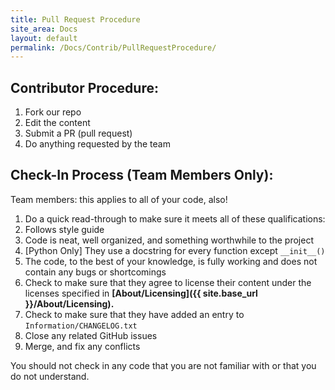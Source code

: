 ```yaml
---
title: Pull Request Procedure
site_area: Docs
layout: default
permalink: /Docs/Contrib/PullRequestProcedure/
---
```


## Contributor Procedure:

1. Fork our repo
2. Edit the content
3. Submit a PR (pull request)
4. Do anything requested by the team

## Check-In Process (Team Members Only):

Team members: this applies to all of your code, also!

1. Do a quick read-through to make sure it meets all of these qualifications:
  1. Follows style guide
  2. Code is neat, well organized, and something worthwhile to the project
  3. [Python Only] They use a docstring for every function except `__init__()`
  4. The code, to the best of your knowledge, is fully working and does not contain any bugs or shortcomings
2. Check to make sure that they agree to license their content under the licenses specified in **[About/Licensing]({{ site.base_url }}/About/Licensing).**
3. Check to make sure that they have added an entry to `Information/CHANGELOG.txt`
4. Close any related GitHub issues
5. Merge, and fix any conflicts

You should not check in any code that you are not familiar with or that you do not understand.
